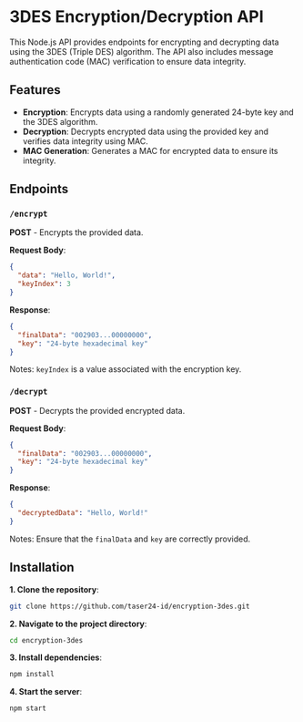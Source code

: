# 3DES Encryption/Decryption API

This Node.js API provides endpoints for encrypting and decrypting data using the 3DES (Triple DES) algorithm. The API also includes message authentication code (MAC) verification to ensure data integrity.

## Features

- **Encryption**: Encrypts data using a randomly generated 24-byte key and the 3DES algorithm.
- **Decryption**: Decrypts encrypted data using the provided key and verifies data integrity using MAC.
- **MAC Generation**: Generates a MAC for encrypted data to ensure its integrity.

## Endpoints

### `/encrypt`

**POST** - Encrypts the provided data.

**Request Body**:
```json
{
  "data": "Hello, World!",
  "keyIndex": 3
}
```

**Response**:
```json
{
  "finalData": "002903...00000000",
  "key": "24-byte hexadecimal key"
}
```

Notes:
`keyIndex` is a value associated with the encryption key.

### `/decrypt`

**POST** - Decrypts the provided encrypted data.

**Request Body**:
```json
{
  "finalData": "002903...00000000",
  "key": "24-byte hexadecimal key"
}
```

**Response**:
```json
{
  "decryptedData": "Hello, World!"
}
```

Notes:
Ensure that the `finalData` and `key` are correctly provided.

## Installation

**1. Clone the repository**:
```sh
git clone https://github.com/taser24-id/encryption-3des.git
```

**2. Navigate to the project directory**:
```sh
cd encryption-3des
```

**3. Install dependencies**:
```sh
npm install
```

**4. Start the server**:
```sh
npm start
```
